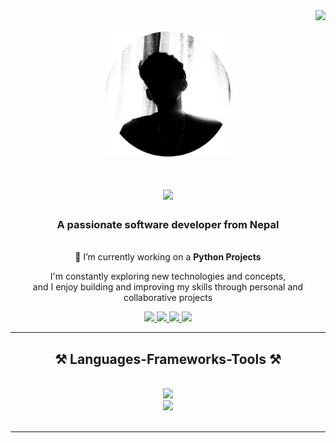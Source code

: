 <img align="right" src="https://visitcount.itsvg.in/api?id=kushal1o1&icon=5&color=1" />
<br/>
<br />
<div align="center">
  <img height="200" src="./shadowMe.png"  />
</div>

<h1 align="center">
    <img src="https://readme-typing-svg.herokuapp.com/?font=Righteous&size=35&center=true&vCenter=true&width=500&height=70&duration=4000&lines=Hi+There!+👋;+I'm+Kushal+Baral!;" />
</h1>

<h3 align="center">A passionate software developer  from Nepal</h3>

<br/>

<div align="center">
 🔭 I’m currently working on  a <strong>Python Projects</strong>
 
I'm  constantly exploring new technologies and concepts,        
and I enjoy building and improving my skills through  personal and collaborative projects


 
 </div>
 
<div align="center"> 
  <a href="mailto:share.kushal1o1@gmail.com">
    <img src="https://img.shields.io/badge/Gmail-333333?style=for-the-badge&logo=gmail&logoColor=red" />
  </a>
      <a href="https://twitter.com/kushal1o1" target="_blank">
    <img src="https://img.shields.io/badge/Twitter-1DA1F2?style=for-the-badge&logo=twitter&logoColor=white" target="_blank" />
  </a>
  <a href="https://linkedin.com/in/kushalbaral" target="_blank">
    <img src="https://img.shields.io/badge/LinkedIn-0077B5?style=for-the-badge&logo=linkedin&logoColor=white" target="_blank" />
  </a>
  <a href="https://kusal.vercel.app" target="_blank">
     <img src="https://img.shields.io/badge/Portfolio-FF5722?style=for-the-badge&logo=todoist&logoColor=white" target="_blank" />
  </a>
</div>

 <hr/>
 
<h2 align="center">⚒️ Languages-Frameworks-Tools ⚒️</h2>
<br/>
<div align="center">
    <img src="https://skillicons.dev/icons?i=python,javascript,django,typescript,java,mysql" /><br>
    <img src="https://skillicons.dev/icons?i=react,bootstrap,html,css,vscode,github,figma,tailwind,git" />

</div>

<br/>

<hr/>
